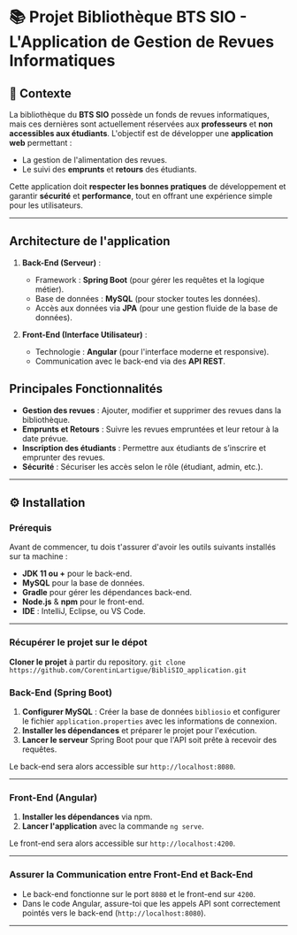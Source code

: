 # 📚 **Projet Bibliothèque BTS SIO - L'Application de Gestion de Revues Informatiques**

## 🎯 **Contexte**

La bibliothèque du **BTS SIO** possède un fonds de revues informatiques, mais ces dernières sont actuellement réservées aux **professeurs** et **non accessibles aux étudiants**. L'objectif est de développer une **application web** permettant :

- La gestion de l'alimentation des revues.
- Le suivi des **emprunts** et **retours** des étudiants.
  
Cette application doit **respecter les bonnes pratiques** de développement et garantir **sécurité** et **performance**, tout en offrant une expérience simple pour les utilisateurs.

---

## **Architecture de l'application**

1. **Back-End (Serveur)** :
   - Framework : **Spring Boot** (pour gérer les requêtes et la logique métier).
   - Base de données : **MySQL** (pour stocker toutes les données).
   - Accès aux données via **JPA** (pour une gestion fluide de la base de données).

2. **Front-End (Interface Utilisateur)** :
   - Technologie : **Angular** (pour l'interface moderne et responsive).
   - Communication avec le back-end via des **API REST**.

## **Principales Fonctionnalités**

- **Gestion des revues** : Ajouter, modifier et supprimer des revues dans la bibliothèque.
- **Emprunts et Retours** : Suivre les revues empruntées et leur retour à la date prévue.
- **Inscription des étudiants** : Permettre aux étudiants de s’inscrire et emprunter des revues.
- **Sécurité** : Sécuriser les accès selon le rôle (étudiant, admin, etc.).

---

## ⚙️ **Installation**

### **Prérequis**

Avant de commencer, tu dois t'assurer d'avoir les outils suivants installés sur ta machine :

- **JDK 11 ou +** pour le back-end.
- **MySQL** pour la base de données.
- **Gradle** pour gérer les dépendances back-end.
- **Node.js** & **npm** pour le front-end.
- **IDE** : IntelliJ, Eclipse, ou VS Code.

---

### **Récupérer le projet sur le dépot**

**Cloner le projet** à partir du repository. `git clone https://github.com/CorentinLartigue/BibliSIO_application.git`



### **Back-End (Spring Boot)**

1. **Configurer MySQL** : Créer la base de données `bibliosio` et configurer le fichier `application.properties` avec les informations de connexion.
2. **Installer les dépendances** et préparer le projet pour l'exécution.
3. **Lancer le serveur** Spring Boot pour que l'API soit prête à recevoir des requêtes.

Le back-end sera alors accessible sur `http://localhost:8080`.

---

### **Front-End (Angular)**

1. **Installer les dépendances** via npm.
2. **Lancer l'application** avec la commande `ng serve`.

Le front-end sera alors accessible sur `http://localhost:4200`.

---

### **Assurer la Communication entre Front-End et Back-End**

- Le back-end fonctionne sur le port `8080` et le front-end sur `4200`.
- Dans le code Angular, assure-toi que les appels API sont correctement pointés vers le back-end (`http://localhost:8080`).

---

